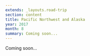 ```yaml
---
extends: _layouts.road-trip
section: content
title: Pacific Northwest and Alaska
year: 2017
month: 8
summary: Coming soon...
---
```


Coming soon...
